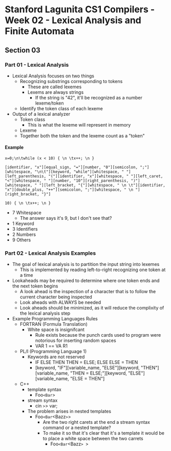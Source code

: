 # Stanford Lagunita CS1 Compilers - Week 02 - Lexical Analysis and Finite Automata
## Section 03
### Part 01 - Lexical Analysis

- Lexical Analysis focuses on two things
    - Recognizing substrings corresponding to tokens
        - These are called lexemes
        - Lexems are always strings
            - If the string is "42", it'll be recognized as a number lexeme/token
    - Identify the token class of each lexeme
- Output of a lexical analyzer
    - Token class
        - This is what the lexeme will represent in memory
    - Lexeme
    - Together both the token and the lexeme count as a "token"

#### Example

```
x=0;\n\twhile (x < 10) { \n \tx++; \n } 

[identifier, "x"][equal_sign, "="][number, "0"][semicolon, ";"][whitespace, "\n\t"][keyword, "while"][whitespace, " "][left_parenthesis, "("][identifier, "x"][whitespace, " "][left_caret, "<"][whitespace, " "][number, "10"][right_parenthesis, ")"][whitespace, " "][left_bracket, "{"][whitespace, " \n \t"][identifier, "x"][double_plus, "++"][semicolon, ";"][whitespace, " \n "][right_bracket, "}"]

10) { \n \tx++; \n } 
```

- 7 Whitespace
    - The answer says it's 9, but I don't see that?
- 1 Keyword
- 3 Identifiers
- 2 Numbers
- 9 Others

### Part 02 - Lexical Analysis Examples

- The goal of lexical analysis is to partition the input string into lexemes
    - This is implemented by reading left-to-right recognizing one token at a time
- Lookaheads may be required to determine where one token ends and the next token begins 
   - A look ahead is the inspection of a character that is to follow the current character being inspected
   - Look aheads with ALWAYS be needed
   - Look aheads should be minimized, as it will reduce the complixity of the lexical analysis step
- Example Programming Languages Rules
    - FORTRAN (Formula Translation)
        - White space is insignifcant
            - Rule exists because the punch cards used to program were notorious for inserting random spaces
            - VAR 1 == VA R1
    - PL/I (Programming Language 1)
        - Keywords are not reserved
            - IF ELSE THEN THEN = ELSE; ELSE ELSE = THEN
            - [keyword, "IF"][variable_name, "ELSE"][keyword, "THEN"][variable_name, "THEN = ELSE;"][keyword, "ELSE"][variable_name, "ELSE = THEN"]
    - C++
        - template syntax
            - Foo`<Bar`>
        - stream syntax
            - cin `>`> var;
        - The problem arises in nested templates
            -  Foo`<Bar`<Bazz`>`>
                - Are the two right carets at the end a stream syntax command or a nested template?
                - To make it so that it's clear that it's a template it would be to place a white space between the two carrets
                    -  Foo`<Bar`<Bazz`> `>


